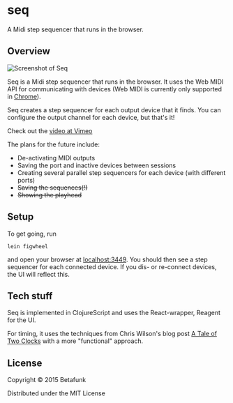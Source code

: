 # seq

A Midi step sequencer that runs in the browser.

## Overview

![Screenshot of Seq](http://i.imgur.com/bs3DtHL.png)

Seq is a Midi step sequencer that runs in the browser. It uses the Web MIDI API for communicating with devices (Web MIDI is currently only supported in [Chrome](http://caniuse.com/#feat=midi)).

Seq creates a step sequencer for each output device that it finds. You can configure the output channel for each device, but that's it! 

Check out the [video at Vimeo](https://vimeo.com/146959755)

The plans for the future include:

- De-activating MIDI outputs 
- Saving the port and inactive devices between sessions
- Creating several parallel step sequencers for each device (with different ports)
- ~~Saving the sequences(!)~~
- ~~Showing the playhead~~

## Setup

To get going, run

    lein figwheel

and open your browser at [localhost:3449](http://localhost:3449/).
You should then see a step sequencer for each connected device. If you dis- or re-connect devices, the UI will reflect this.

## Tech stuff

Seq is implemented in ClojureScript and uses the React-wrapper, Reagent for the UI. 

For timing, it uses the techniques from Chris Wilson's blog post [A Tale of Two Clocks](http://www.html5rocks.com/en/tutorials/audio/scheduling/) with a more "functional" approach.

## License

Copyright © 2015 Betafunk

Distributed under the MIT License
